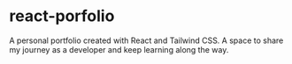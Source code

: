 # react-porfolio
A personal portfolio created with React and Tailwind CSS. A space to share my journey as a developer and keep learning along the way.

